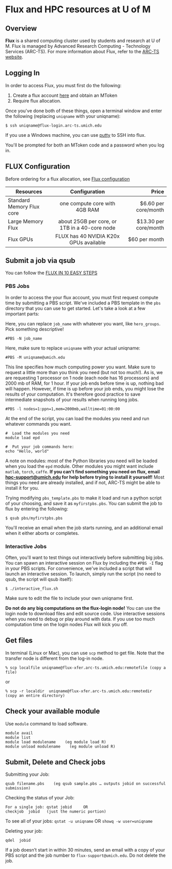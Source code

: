 # Flux and HPC resources at U of M

## Overview
__Flux__ is a shared computing cluster used by students and research at U of M. Flux is managed by Advanced Research Computing - Technology Services (ARC-TS). For more information about Flux, refer to the [ARC-TS website](http://arc-ts.umich.edu/resources/compute-resources/).

## Logging In

In order to access Flux, you must first do the following:

1. Create a flux account [here](https://arc-ts.umich.edu/fluxform/)
and obtain an MToken
2. Require flux allocation. 

Once you've done both of these things, open a terminal window and
enter the following (replacing `uniqname` with your uniqname):

```
$ ssh uniqname@flux-login.arc-ts.umich.edu
```

If you use a Windows machine, you can use
[putty](http://www.putty.org/) to SSH into flux.

You'll be prompted for both an MToken code and a password when you log
in.

## FLUX Configuration
Before ordering for a flux allocation, see [Flux configuration](http://arc-ts.umich.edu/flux/flux-configuration/)

| Resources                     |  Configuration   |  Price  |
| ----------------------------- |:-------------:| -----:|
| Standard Memory Flux core     |  one compute core with 4GB RAM | $6.60 per core/month |
| Large Memory Flux      | about 25GB per core,  or 1TB in a 40-core node     |  $13.30 per core/month |
| Flux GPUs | FLUX has 40 NVIDIA K20x GPUs available      |    $60 per month |

## Submit a job via qsub
You can follow the [FLUX IN 10 EASY STEPS](http://arc-ts.umich.edu/flux/using-flux/flux-in-10-easy-steps/)

### PBS Jobs

In order to access the your flux account, you must first
request compute time by submitting a PBS script. We've included a PBS
template in the `pbs` directory that you can use to get started. Let's
take a look at a few important parts:

Here, you can replace `job_name` with whatever you want, like
`hero_groups`. Pick something descriptive!

```
#PBS -N job_name
```

Here, make sure to replace `uniqname` with your actual uniqname:

```
#PBS -M uniqname@umich.edu
```

This line specifies how much computing power you want. Make sure to
request a little more than you think you need (but not too much!). As
is, we are requesting 1 processor on 1 node (each node has 16
processors) and 2000 mb of RAM, for 1 hour. If your job ends before
time is up, nothing bad will happen. However, if time is up before
your job ends, you might lose the results of your computation. It's
therefore good practice to save intermediate snapshots of your results
when running long jobs.

```
#PBS -l nodes=1:ppn=1,mem=2000mb,walltime=01:00:00
```

At the end of the script, you can load the modules you need and run
whatever commands you want.

```
#  Load the modules you need
module load epd

#  Put your job commands here:
echo "Hello, world"
```

A note on modules: most of the Python libraries you need will be
loaded when you load the `epd` module. Other modules you might want
include `matlab`, `torch`, `caffe`. **If you can't find something you
need on flux, email hpc-support@umich.edu for help before trying to
install it yourself!** Most things you need are already installed, and
if not, ARC-TS might be able to install it for you.

Trying modifying `pbs_template.pbs` to make it load and run a python
script of your choosing, and save it as `myfirstpbs.pbs`. You can
submit the job to flux by entering the following:

```
$ qsub pbs/myfirstpbs.pbs
```

You'll receive an email when the job starts running, and an additional
email when it either aborts or completes.

### Interactive Jobs

Often, you'll want to test things out interactively before submitting
big jobs. You can spawn an interactive session on Flux by including
the `#PBS -I` flag in your PBS scripts. For convenience, we've
included a script that will launch an interactive session. To launch,
simply run the script (no need to qsub, the script will qsub itself):

```
$ ./interactive_flux.sh
```

Make sure to edit the file to include your own uniqname first.

**Do not do any big computations on the flux-login node!** You can use
  the login node to download files and edit source code. Use
  interactive sessions when you need to debug or play around with
  data. If you use too much computation time on the login nodes Flux
  will kick you off.


## Get files
In terminal (Linux or Mac), you can use `scp` method to get file. Note that the transfer node is different from the log-in node. 

```
% scp localfile uniqname@flux-xfer.arc-ts.umich.edu:remotefile (copy a file)
```
or
```
% scp -r localdir  uniqname@flux-xfer.arc-ts.umich.edu:remotedir    (copy an entire directory)
```

## Check your available module
Use `module` command to load software. 
```
module avail
module list
module load modulename    (eg module load R)
module unload modulename    (eg module unload R)
```
## Submit, Delete and Check jobs
Submitting your Job:
```
qsub filename.pbs    (eg qsub sample.pbs … outputs jobid on successful submission)
```

Checking the status of your Job:
```
For a single job: qstat jobid     OR  
checkjob  jobid   (just the numeric portion)
```

To see all of your jobs: `qstat -u uniqname`  OR `showq -w user=uniqname`

Deleting your job:
```
qdel  jobid
```

If a job doesn’t start in within 30 minutes, send an email with a copy of your PBS script and the job number to `flux-support@umich.edu`.  Do not delete the job.
```
